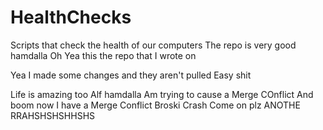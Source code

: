 # HealthChecks
Scripts that check the health of our computers
The repo is very good hamdalla
Oh Yea this the repo that I wrote on

Yea I made some changes and they aren't pulled
Easy shit

Life is amazing too Alf hamdalla
  Am trying to cause a Merge COnflict
  And boom now I have a Merge Conflict
Broski Crash Come on plz
ANOTHE RRAHSHSHSHHSHS
